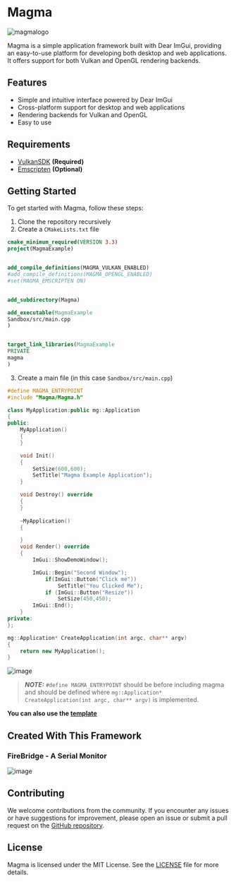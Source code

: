 # Magma

![magmalogo](https://github.com/Byte-White/Magma/assets/51212450/23f7754f-b537-4ba1-b557-f4012e79ce42)

Magma is a simple application framework built with Dear ImGui, providing an easy-to-use platform for developing both desktop and web applications. It offers support for both Vulkan and OpenGL rendering backends.

## Features

- Simple and intuitive interface powered by Dear ImGui
- Cross-platform support for desktop and web applications
- Rendering backends for Vulkan and OpenGL
- Easy to use

## Requirements
* [VulkanSDK](https://vulkan.lunarg.com/sdk/home) **(Required)**
* [Emscripten](https://emscripten.org/docs/getting_started/downloads.html) **(Optional)** 

## Getting Started

To get started with Magma, follow these steps:

1. Clone the repository recursively
2. Create a `CMakeLists.txt` file
```CMake
cmake_minimum_required(VERSION 3.3)
project(MagmaExample)


add_compile_definitions(MAGMA_VULKAN_ENABLED)
#add_compile_definitions(MAGMA_OPENGL_ENABLED)
#set(MAGMA_EMSCRIPTEN ON)


add_subdirectory(Magma)

add_executable(MagmaExample 
Sandbox/src/main.cpp
)


target_link_libraries(MagmaExample
PRIVATE
magma
)
```
3. Create a main file (in this case `Sandbox/src/main.cpp`)

```c++
#define MAGMA_ENTRYPOINT
#include "Magma/Magma.h"

class MyApplication:public mg::Application
{
public:
	MyApplication()
	{
	}

	void Init()
	{
 		SetSize(600,600);
		SetTitle("Magma Example Application");
	}

	void Destroy() override
	{
	}
	
	~MyApplication()
	{

	}
	void Render() override
	{
		ImGui::ShowDemoWindow();

		ImGui::Begin("Second Window");
			if(ImGui::Button("Click me"))
				SetTitle("You Clicked Me");
			if (ImGui::Button("Resize"))
				SetSize(450,450);
		ImGui::End();
	}
private:
};

mg::Application* CreateApplication(int argc, char** argv)
{
	return new MyApplication();
}
```
![image](https://github.com/Byte-White/Magma/assets/51212450/e3990173-b87e-469e-b29e-bf1628c02207)

> **_NOTE:_**  `#define MAGMA_ENTRYPOINT` should be before including magma and should be defined where `mg::Application* CreateApplication(int argc, char** argv)` is implemented.

**You can also use the [template](https://github.com/Byte-White/Magma-Template)**

## Created With This Framework

### FireBridge - A Serial Monitor

![image](https://github.com/Byte-White/Magma/assets/51212450/58738d9f-afb1-4dde-b7f9-382b924e5973)

## Contributing

We welcome contributions from the community. If you encounter any issues or have suggestions for improvement, please open an issue or submit a pull request on the [GitHub repository](https://github.com/Byte-White/Magma).

## License

Magma is licensed under the MIT License. See the [LICENSE](https://github.com/Byte-White/Magma/LICENSE) file for more details.
